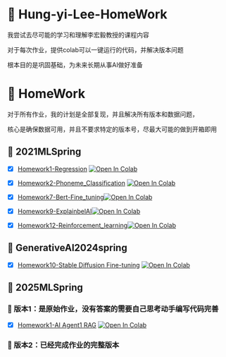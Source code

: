 # :memo: Hung-yi-Lee-HomeWork
我尝试去尽可能的学习和理解李宏毅教授的课程内容

对于每次作业，提供colab可以一键运行的代码，并解决版本问题

根本目的是巩固基础，为未来长期从事AI做好准备

# :memo: HomeWork
对于所有作业，我的计划是全部复现，并且解决所有版本和数据问题，

核心是确保数据可用，并且不要求特定的版本号，尽最大可能的做到开箱即用

## :rocket: 2021MLSpring
- [x] [Homework1-Regression](https://github.com/luoclab/Hung-yi-Lee-HomeWork/tree/main/ML2021spring/HW01) [![Open In Colab](https://colab.research.google.com/assets/colab-badge.svg)](https://colab.research.google.com/github/luoclab/Hung-yi-Lee-HomeWork/blob/main/ML2021spring/HW01/HW01.ipynb)

- [x] [Homework2-Phoneme_Classification](https://github.com/luoclab/Hung-yi-Lee-HomeWork/tree/main/ML2021spring/HW02) [![Open In Colab](https://colab.research.google.com/assets/colab-badge.svg)](https://colab.research.google.com/github/luoclab/Hung-yi-Lee-HomeWork/blob/main/ML2021spring/HW02/HW02-1.ipynb)
  
- [x] [Homework7-Bert-Fine_tuning](https://github.com/luoclab/Hung-yi-Lee-HomeWork/tree/main/ML2021spring/HW07)[![Open In Colab](https://colab.research.google.com/assets/colab-badge.svg)](https://colab.research.google.com/github/luoclab/Hung-yi-Lee-HomeWork/blob/main/ML2021spring/HW07/HW07.ipynb)

- [x] [Homework9-ExplainbelAI](https://github.com/luoclab/Hung-yi-Lee-HomeWork/tree/main/ML2021spring/HW09)[![Open In Colab](https://colab.research.google.com/assets/colab-badge.svg)](https://colab.research.google.com/github/luoclab/Hung-yi-Lee-HomeWork/blob/main/ML2021spring/HW09/HW09.ipynb)
      
- [x] [Homework12-Reinforcement_learning](https://github.com/luoclab/Hung-yi-Lee-HomeWork/tree/main/ML2021spring/HW12)[![Open In Colab](https://colab.research.google.com/assets/colab-badge.svg)](https://colab.research.google.com/github/luoclab/Hung-yi-Lee-HomeWork/blob/main/ML2021spring/HW012/HW012_ZH.ipynb)

## :rocket: GenerativeAI2024spring
- [x] [Homework10-Stable Diffusion Fine-tuning](https://github.com/luoclab/Hung-yi-Lee-HomeWork/tree/main/GenerativeAI2024spring/HW10) [![Open In Colab](https://colab.research.google.com/assets/colab-badge.svg)](https://colab.research.google.com/github/luoclab/Hung-yi-Lee-HomeWork/blob/main/GenerativeAI2024spring/HW10/GenAI_HW10.ipynb)

## :rocket: 2025MLSpring
### :memo: 版本1：是原始作业，没有答案的需要自己思考动手编写代码完善
- [x] [Homework1-AI Agent1 RAG](https://github.com/luoclab/Hung-yi-Lee-HomeWork/tree/main/ML2025spring/mlhw1) [![Open In Colab](https://colab.research.google.com/assets/colab-badge.svg)](https://colab.research.google.com/github/luoclab/Hung-yi-Lee-HomeWork/blob/main/ML2025spring/HW01/mlhw1.ipynb)
### :memo: 版本2：已经完成作业的完整版本

